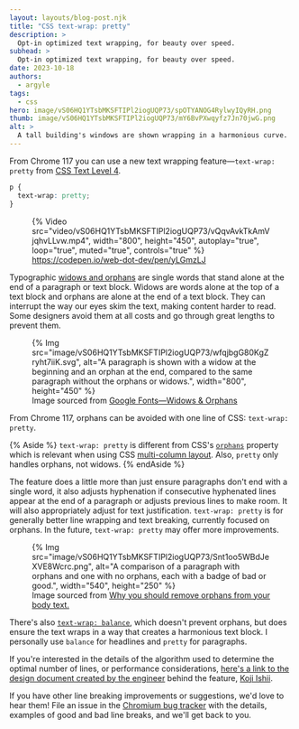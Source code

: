 ```yaml
---
layout: layouts/blog-post.njk
title: "CSS text-wrap: pretty"
description: >
  Opt-in optimized text wrapping, for beauty over speed.
subhead: >
  Opt-in optimized text wrapping, for beauty over speed.
date: 2023-10-18
authors:
  - argyle
tags:
  - css
hero: image/vS06HQ1YTsbMKSFTIPl2iogUQP73/spOTYANOG4RylwyIQyRH.png
thumb: image/vS06HQ1YTsbMKSFTIPl2iogUQP73/mY6BvPXwqyfz7Jn70jwG.png
alt: >
  A tall building's windows are shown wrapping in a harmonious curve.
---
```


From Chrome 117 you can use a new text wrapping feature—`text-wrap: pretty`
from [CSS Text Level 4](https://www.w3.org/TR/css-text-4/#text-wrap).

```css
p {
  text-wrap: pretty;
}
```

<figure>
  {% Video
    src="video/vS06HQ1YTsbMKSFTIPl2iogUQP73/vQqvAvkTkAmVjqhvLLvw.mp4",
    width="800",
    height="450",
    autoplay="true",
    loop="true",
    muted="true",
    controls="true"
  %}

  <figcaption>
    <a href="https://codepen.io/web-dot-dev/pen/yLGmzLJ">
      https://codepen.io/web-dot-dev/pen/yLGmzLJ
    </a>
  </figcaption>
</figure>

Typographic [widows and
orphans](https://fonts.google.com/knowledge/glossary/widows_orphans) are single
words that stand alone at the end of a paragraph or text block. Widows are words
alone at the top of a text block and orphans are alone at the end of a text
block. They can interrupt the way our eyes skim the text, making content harder
to read. Some designers avoid them at all costs and go through great lengths to
prevent them.

<figure>
  {% Img
    src="image/vS06HQ1YTsbMKSFTIPl2iogUQP73/wfqjbgG80KgZryht7iiK.svg",
    alt="A paragraph is shown with a widow at the beginning and an orphan at the end, compared to the same paragraph without the orphans or widows.",
    width="800",
    height="450"
  %}

  <figcaption>
    Image sourced from <a href="https://fonts.google.com/knowledge/glossary/widows_orphans">Google Fonts—Widows & Orphans</a>
  </figcaption>
</figure>

From Chrome 117, orphans can be avoided with one line of CSS: `text-wrap: pretty`.

{% Aside %} `text-wrap: pretty` is different from CSS's
[`orphans`](https://developer.mozilla.org/docs/Web/CSS/orphans) property
which is relevant when using CSS [multi-column
layout](https://developer.mozilla.org/docs/Web/CSS/CSS_multicol_layout).
Also, `pretty` only handles orphans, not widows. {% endAside %}

The feature does a little more than just ensure paragraphs don't end with a
single word, it also adjusts hyphenation if consecutive hyphenated lines appear
at the end of a paragraph or adjusts previous lines to make room. It will also
appropriately adjust for text justification. `text-wrap: pretty` is for
generally better line wrapping and text breaking, currently focused on orphans.
In the future, `text-wrap: pretty` may offer more improvements.

<figure>
  {% Img
    src="image/vS06HQ1YTsbMKSFTIPl2iogUQP73/Snt1oo5WBdJeXVE8Wcrc.png",
    alt="A comparison of a paragraph with orphans and one with no orphans, each with a badge of bad or good.",
    width="540",
    height="250"
  %}

  <figcaption>
    Image sourced from <a href="https://uxmovement.com/content/why-you-should-remove-orphans-from-your-body-text/">Why you should remove orphans from your body text.</a>
  </figcaption>
</figure>

There's also [`text-wrap: balance`](/blog/css-text-wrap-balance/), which doesn't
prevent orphans, but does ensure the text wraps in a way that creates a
harmonious text block. I personally use `balance` for headlines and `pretty` for
paragraphs.

If you're interested in the details of the algorithm used to determine the
optimal number of lines, or performance considerations, [here's a link to the
design document created by the
engineer](https://docs.google.com/document/d/1jJFD8nAUuiUX6ArFZQqQo8yTsvg8IuAq7oFrNQxPeqI/edit#heading=h.cqq9czoal00g)
behind the feature, [Koji Ishii](/authors/kojiishi/).

If you have other line breaking improvements or suggestions, we'd love to hear
them! File an issue in the [Chromium bug tracker](https://bugs.chromium.org/p/chromium/issues/entry) with the details, examples of
good and bad line breaks, and we'll get back to you.
